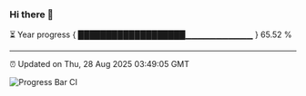 ### Hi there 👋

⏳ Year progress { ███████████████████▁▁▁▁▁▁▁▁▁▁▁ } 65.52 %

---

⏰ Updated on Thu, 28 Aug 2025 03:49:05 GMT

![Progress Bar CI](https://github.com/IshwaranRudhara/GIT-ACTION/workflows/Progress%20Bar%20CI/badge.svg)
